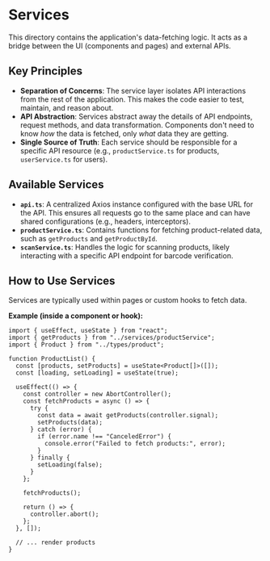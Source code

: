 # Services

This directory contains the application's data-fetching logic. It acts as a bridge between the UI (components and pages) and external APIs.

## Key Principles

- **Separation of Concerns**: The service layer isolates API interactions from the rest of the application. This makes the code easier to test, maintain, and reason about.
- **API Abstraction**: Services abstract away the details of API endpoints, request methods, and data transformation. Components don't need to know _how_ the data is fetched, only _what_ data they are getting.
- **Single Source of Truth**: Each service should be responsible for a specific API resource (e.g., `productService.ts` for products, `userService.ts` for users).

## Available Services

- **`api.ts`**: A centralized Axios instance configured with the base URL for the API. This ensures all requests go to the same place and can have shared configurations (e.g., headers, interceptors).
- **`productService.ts`**: Contains functions for fetching product-related data, such as `getProducts` and `getProductById`.
- **`scanService.ts`**: Handles the logic for scanning products, likely interacting with a specific API endpoint for barcode verification.

## How to Use Services

Services are typically used within pages or custom hooks to fetch data.

**Example (inside a component or hook):**

```tsx
import { useEffect, useState } from "react";
import { getProducts } from "../services/productService";
import { Product } from "../types/product";

function ProductList() {
  const [products, setProducts] = useState<Product[]>([]);
  const [loading, setLoading] = useState(true);

  useEffect(() => {
    const controller = new AbortController();
    const fetchProducts = async () => {
      try {
        const data = await getProducts(controller.signal);
        setProducts(data);
      } catch (error) {
        if (error.name !== "CanceledError") {
          console.error("Failed to fetch products:", error);
        }
      } finally {
        setLoading(false);
      }
    };

    fetchProducts();

    return () => {
      controller.abort();
    };
  }, []);

  // ... render products
}
```

